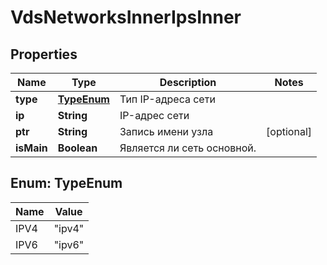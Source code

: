 

# VdsNetworksInnerIpsInner


## Properties

| Name | Type | Description | Notes |
|------------ | ------------- | ------------- | -------------|
|**type** | [**TypeEnum**](#TypeEnum) | Тип IP-адреса сети |  |
|**ip** | **String** | IP-адрес сети |  |
|**ptr** | **String** | Запись имени узла |  [optional] |
|**isMain** | **Boolean** | Является ли сеть основной. |  |



## Enum: TypeEnum

| Name | Value |
|---- | -----|
| IPV4 | &quot;ipv4&quot; |
| IPV6 | &quot;ipv6&quot; |




